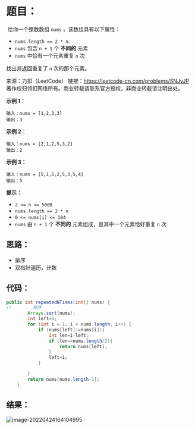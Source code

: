 # 题目：

​	给你一个整数数组 `nums` ，该数组具有以下属性：

- `nums.length == 2 * n`.
- `nums` 包含 `n + 1` 个 **不同的** 元素
- `nums` 中恰有一个元素重复 `n` 次

找出并返回重复了 `n` 次的那个元素。



来源：力扣（LeetCode） 链接：https://leetcode-cn.com/problems/SNJvJP 著作权归领扣网络所有。商业转载请联系官方授权，非商业转载请注明出处。

<!--more-->

**示例 1：**

```
输入：nums = [1,2,3,3]
输出：3
```

**示例 2：**

```
输入：nums = [2,1,2,5,3,2]
输出：2
```

**示例 3：**

```
输入：nums = [5,1,5,2,5,3,5,4]
输出：5
```

 

**提示：**

- `2 <= n <= 5000`
- `nums.length == 2 * n`
- `0 <= nums[i] <= 104`
- `nums` 由 `n + 1` 个 **不同的** 元素组成，且其中一个元素恰好重复 `n` 次

## 思路：

- 排序
- 双指针遍历，计数

## 代码：

```java
public int repeatedNTimes(int[] nums) {
//        排序
        Arrays.sort(nums);
        int left=0;
        for (int i = 1; i < nums.length; i++) {
            if (nums[left]!=nums[i]){
                int len=i-left;
                if (len==nums.length/2){
                    return nums[left];
                }
                left=i;
            }

        }
        return nums[nums.length-1];
    }
```

## 结果：

![image-20220424164104995](https://misteryliu.oss-cn-beijing.aliyuncs.com/image/image-20220424164104995.png)